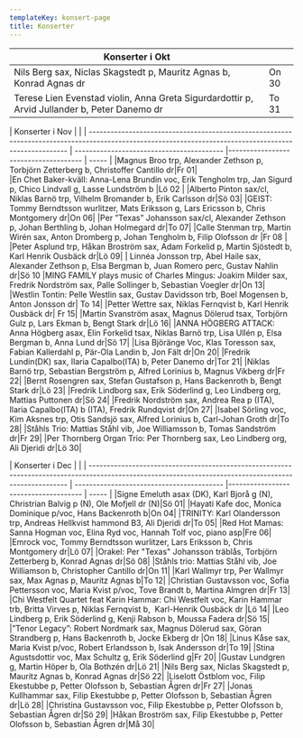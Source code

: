 ```yaml
---
templateKey: konsert-page
title: Konserter
---
```


| Konserter i Okt                                                                                   |       |
| ------------------------------------------------------------------------------------------------- | ----- |
|Nils Berg sax, Niclas Skagstedt p, Mauritz Agnas b, Konrad Agnas dr| On 30|
|Terese Lien Evenstad violin, Anna Greta Sigurdardottir p, Arvid Jullander b, Peter Danemo dr|To 31|

| Konserter i Nov                                                                                   |       |
| ------------------------------------------------------------------------------------------------------------------------------------------------------ | ----------------------------------------- |------------------------------------- | ----- |
|Magnus Broo trp, Alexander Zethson p, Torbjörn Zetterberg b, Christoffer Cantillo dr|Fr 01|    
|En Chet Baker-kväll: Anna-Lena Brundin voc, Erik Tengholm trp, Jan Sigurd p, Chico Lindvall g, Lasse Lundström b |Lö 02 |
|Alberto Pinton sax/cl, Niklas Barnö trp, Vilhelm Bromander b, Erik Carlsson dr|Sö 03|
|GEIST: Tommy Berndtsson wurlitzer, Mats Eriksson g, Lars Ericsson b, Chris Montgomery dr|On 06|
|Per ”Texas” Johansson sax/cl, Alexander Zethson p, Johan Berthling b, Johan Holmegard dr|To 07|
|Calle Stenman trp, Martin Wirén sax, Anton Dromberg p, Johan Tengholm b, Filip Olofsson dr |Fr 08 |
|Peter Asplund trp, Håkan Broström sax, Adam Forkelid p, Martin Sjöstedt b, Karl Henrik Ousbäck dr|Lö 09|
| Linnéa Jonsson trp, Abel Haile sax, Alexander Zethson p, Elsa Bergman b, Juan Romero perc, Gustav Nahlin dr|Sö 10
|MING FAMILY plays music of Charles Mingus: Joakim Milder sax, Fredrik Nordström sax, Palle Sollinger b, Sebastian Voegler dr|On 13|
|Westlin Tontin: Pelle Westlin sax, Gustav Davidsson trb, Boel Mogensen b, Anton Jonsson dr| To 14|
|Petter Wettre sax, Niklas Fernqvist b, Karl Henrik Ousbäck dr| Fr 15|
|Martin Svanström asax, Magnus Dölerud tsax, Torbjörn Gulz p, Lars Ekman b, Bengt Stark dr|Lö 16|
|ANNA HÖGBERG ATTACK: Anna Högberg asax, Elin Forkelid tsax, Niklas Barnö trp, Lisa Ullén p, Elsa Bergman b, Anna Lund dr|Sö 17|
|Lisa Björänge Voc, Klas Toresson sax, Fabian Kallerdahl p, Pär-Ola Landin b, Jon Fält dr|On 20|
|Fredrik Lundin(DK) sax, Ilaria Capalbo(ITA) b, Peter Danemo dr|Tor 21|
|Niklas Barnö trp, Sebastian Bergström p, Alfred Lorinius b, Magnus Vikberg dr|Fr 22|
|Bernt Rosengren sax, Stefan Gustafson p, Hans Backenroth b, Bengt Stark dr|Lö 23|
|Fredrik Lindborg sax, Erik Söderlind g, Leo Lindberg org, Mattias Puttonen dr|Sö 24|
|Fredrik Nordström sax, Andrea Rea p (ITA), Ilaria Capalbo(ITA) b (ITA), Fredrik Rundqvist dr|On 27|
|Isabel Sörling voc, Kim Aksnes trp, Otis Sandsjö sax, Alfred Lorinius b, Carl-Johan Groth dr|To 28|
|Ståhls Trio: Mattias Ståhl vib, Joe Williamsson b, Tomas Sandström dr|Fr 29|
|Per Thornberg Organ Trio: Per Thornberg sax, Leo Lindberg org, Ali Djeridi dr|Lö 30|

| Konserter i Dec                                                                                   |       |
| ------------------------------------------------------------------------------------------------------------------------------------------------------ | ----------------------------------------- |------------------------------------- | ----- |
|Signe Emeluth asax (DK), Karl Bjorå g (N), Christrian Balvig p (N), Ole Mofjell dr (N)|Sö 01|
|Hayati Kafe doc, Monica Dominique p/voc, Hans Backenroth  b|On 04|
|TRINITY: Karl Olandersson trp, Andreas Hellkvist hammond B3, Ali Djeridi dr|To 05|
|Red Hot Mamas: Sanna Hogman voc, Elina Ryd voc, Hannah Tolf voc, piano asp|Fre 06|
|Emrock voc, Tommy Berndtsson wurlitzer, Lars Eriksson b, Chris Montgomery dr|Lö 07|
|Orakel: Per "Texas" Johansson träblås, Torbjörn Zetterberg b, Konrad Agnas dr|Sö 08|
|Ståhls trio: Mattias Ståhl vib, Joe Williamson b, Christopher Cantillo dr|On 11|
|Karl Wallmyr trp, Per Wallmyr sax, Max Agnas p, Mauritz Agnas b|To 12|
|Christian Gustavsson voc, Sofia Pettersson voc, Maria Kvist p/voc, Tove Brandt b, Martina Almgren dr|Fr 13|
|Chi Westfelt Quartet feat Karin Hammar: Chi Westfelt voc, Karin Hammar trb, Britta Virves p, Niklas Fernqvist b, 	 	Karl-Henrik Ousbäck dr |Lö 14|
|Leo Lindberg p, Erik Söderlind g, Kenji Rabson b, Moussa Fadera dr|Sö 15|
|”Tenor Legacy”: Robert Nordmark sax, Magnus Dölerud sax, Göran Strandberg p, Hans Backenroth b, Jocke Ekberg dr |On 18|
|Linus Kåse sax, Maria Kvist p/voc, Robert Erlandsson b, Isak Andersson dr|To 19|
|Stina Agustsdottir voc, Max Schultz g, Erik Söderlind g|Fr 20|
|Gustav Lundgren g, Martin Höper b, Ola Bothzén dr|Lö 21|
|Nils Berg sax, Niclas Skagstedt p, Mauritz Agnas b, Konrad Agnas dr|Sö 22|
|Liselott Östblom voc, Filip Ekestubbe p, Petter Olofsson b, Sebastian Ågren dr|Fr 27|
|Jonas Kullhammar sax, Filip Ekestubbe p, Petter Olofsson b, Sebastian Ågren dr|Lö 28|
|Christina Gustavsson voc, Filip Ekestubbe p, Petter Olofsson b, Sebastian Ågren dr|Sö 29|
|Håkan Broström sax, Filip Ekestubbe p, Petter Olofsson b, Sebastian Ågren dr|Må 30|	


	
  





                                                                                 
